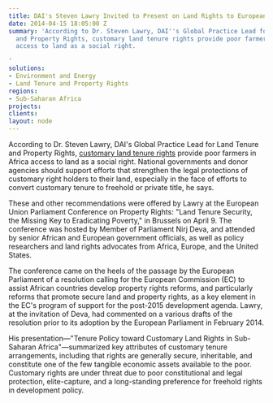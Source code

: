 ```yaml
---
title: DAI's Steven Lawry Invited to Present on Land Rights to European Parliament
date: 2014-04-15 18:05:00 Z
summary: 'According to Dr. Steven Lawry, DAI''s Global Practice Lead for Land Tenure
  and Property Rights, customary land tenure rights provide poor farmers in Africa
  access to land as a social right.

'
solutions:
- Environment and Energy
- Land Tenure and Property Rights
regions:
- Sub-Saharan Africa
projects: 
clients: 
layout: node
---
```


According to Dr. Steven Lawry, DAI's Global Practice Lead for Land Tenure and Property Rights, [customary land tenure rights][1] provide poor farmers in Africa access to land as a social right. National governments and donor agencies should support efforts that strengthen the legal protections of customary right holders to their land, especially in the face of efforts to convert customary tenure to freehold or private title, he says.

These and other recommendations were offered by Lawry at the European Union Parliament Conference on Property Rights: "Land Tenure Security, the Missing Key to Eradicating Poverty," in Brussels on April 9.  The conference was hosted by Member of Parliament Nirj Deva, and attended by senior African and European government officials, as well as policy researchers and land rights advocates from Africa, Europe, and the United States.

The conference came on the heels of the passage by the European Parliament of a resolution calling for the European Commission (EC) to assist African countries develop property rights reforms, and particularly reforms that promote secure land and property rights, as a key element in the EC's program of support for the post-2015 development agenda. Lawry, at the invitation of Deva, had commented on a various drafts of the resolution prior to its adoption by the European Parliament in February 2014.

His presentation—"Tenure Policy toward Customary Land Rights in Sub-Saharan Africa"—summarized key attributes of customary tenure arrangements, including that rights are generally secure, inheritable, and constitute one of the few tangible economic assets available to the poor. Customary rights are under threat due to poor constitutional and legal protection, elite-capture, and a long-standing preference for freehold rights in development policy.

[1]: http://dai-global-developments.com/articles/customary-land-tenure.html?utm_source=daidotcom
